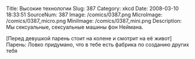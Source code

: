 Title: Высокие технологии 
Slug: 387 
Category: xkcd 
Date: 2008-03-10 18:33:51 
SourceNum: 387 
Image: /comics/0387.png 
MicroImage: /comics/0387_micro.png 
MiniImage: /comics/0387_mini.png 
Description: Мы сексуальные, сексуальные машины фон Неймана.
 

[Перед девушкой парень стоит на колене и смотрит на её живот]
Парень: Ловко придумано, что в тебе есть фабрика по созданию других тебя